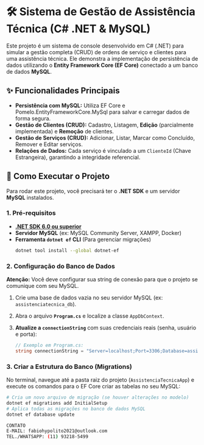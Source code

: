 # 🛠️ Sistema de Gestão de Assistência Técnica (C# .NET & MySQL)

Este projeto é um sistema de console desenvolvido em C# (.NET) para simular a gestão completa (CRUD) de ordens de serviço e clientes para uma assistência técnica. Ele demonstra a implementação de persistência de dados utilizando o **Entity Framework Core (EF Core)** conectado a um banco de dados **MySQL**.

## ✨ Funcionalidades Principais

* **Persistência com MySQL:** Utiliza EF Core e Pomelo.EntityFrameworkCore.MySql para salvar e carregar dados de forma segura.
* **Gestão de Clientes (CRUD):** Cadastro, Listagem, **Edição** (parcialmente implementada) e **Remoção** de clientes.
* **Gestão de Serviços (CRUD):** Adicionar, Listar, Marcar como Concluído, Remover e Editar serviços.
* **Relações de Dados:** Cada serviço é vinculado a um `ClienteId` (Chave Estrangeira), garantindo a integridade referencial.

## 🚀 Como Executar o Projeto

Para rodar este projeto, você precisará ter o **.NET SDK** e um servidor **MySQL** instalados.

### 1. Pré-requisitos

* **[.NET SDK 6.0 ou superior](https://dotnet.microsoft.com/download)**
* **Servidor MySQL** (ex: MySQL Community Server, XAMPP, Docker)
* **Ferramenta `dotnet ef` CLI** (Para gerenciar migrações)
    ```bash
    dotnet tool install --global dotnet-ef
    ```

### 2. Configuração do Banco de Dados

**Atenção:** Você deve configurar sua string de conexão para que o projeto se comunique com seu MySQL.

1.  Crie uma base de dados vazia no seu servidor MySQL (ex: `assistenciatecnica_db`).
2.  Abra o arquivo **`Program.cs`** e localize a classe `AppDbContext`.
3.  **Atualize a `connectionString`** com suas credenciais reais (senha, usuário e porta):

    ```csharp
    // Exemplo em Program.cs:
    string connectionString = "Server=localhost;Port=3306;Database=assistenciatecnica_db;Uid=root;Pwd=SUA_SENHA_CORRETA;";
    ```

### 3. Criar a Estrutura do Banco (Migrations)

No terminal, navegue até a pasta raiz do projeto (`AssistenciaTecnicaApp`) e execute os comandos para o EF Core criar as tabelas no seu MySQL:

```bash
# Cria um novo arquivo de migração (se houver alterações no modelo)
dotnet ef migrations add InitialSetup
# Aplica todas as migrações no banco de dados MySQL
dotnet ef database update

CONTATO
E-MAIL: fabiohypolito2021@outlook.com
TEL./WHATSAPP: (11) 93218-5499 
